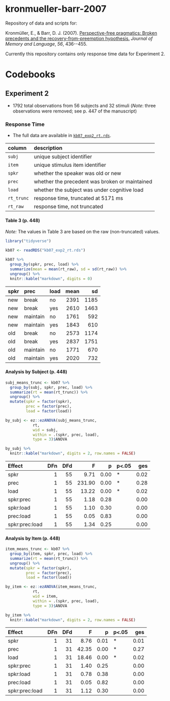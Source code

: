 
kronmueller-barr-2007
=====================

Repository of data and scripts for:

Kronmüller, E., & Barr, D. J. (2007). [Perspective-free pragmatics: Broken precedents and the recovery-from-preemption hypothesis.](https://doi.org/10.1016/j.jml.2006.05.002) *Journal of Memory and Language*, *56*, 436--455.

Currently this repository contains only response time data for Experiment 2.

Codebooks
=========

Experiment 2
------------

-   1792 total observations from 56 subjects and 32 stimuli (*Note*: three observations were removed; see p. 447 of the manuscript)

### Response Time

-   The full data are available in [`kb07_exp2_rt.rds`](kb07_exp2_rt.rds).

| column     | description                                    |
|:-----------|:-----------------------------------------------|
| `subj`     | unique subject identifier                      |
| `item`     | unique stimulus item identifier                |
| `spkr`     | whether the speaker was old or new             |
| `prec`     | whether the precedent was broken or maintained |
| `load`     | whether the subject was under cognitive load   |
| `rt_trunc` | response time, truncated at 5171 ms            |
| `rt_raw`   | response time, not truncated                   |

#### Table 3 (p. 448)

*Note:* The values in Table 3 are based on the raw (non-truncated) values.

``` r
library("tidyverse")

kb07 <- readRDS("kb07_exp2_rt.rds")

kb07 %>%
  group_by(spkr, prec, load) %>%
  summarize(mean = mean(rt_raw), sd = sd(rt_raw)) %>%
  ungroup() %>%
  knitr::kable("markdown", digits = 0)
```

| spkr | prec     | load |  mean|    sd|
|:-----|:---------|:-----|-----:|-----:|
| new  | break    | no   |  2391|  1185|
| new  | break    | yes  |  2610|  1463|
| new  | maintain | no   |  1761|   592|
| new  | maintain | yes  |  1843|   610|
| old  | break    | no   |  2573|  1174|
| old  | break    | yes  |  2837|  1751|
| old  | maintain | no   |  1771|   670|
| old  | maintain | yes  |  2020|   732|

#### Analysis by Subject (p. 448)

``` r
subj_means_trunc <- kb07 %>%
  group_by(subj, spkr, prec, load) %>%
  summarize(rt = mean(rt_trunc)) %>%
  ungroup() %>%
  mutate(spkr = factor(spkr),
         prec = factor(prec),
         load = factor(load))

by_subj <- ez::ezANOVA(subj_means_trunc,
            rt,
            wid = subj,
            within = .(spkr, prec, load),
            type = 3)$ANOVA

by_subj %>%
  knitr::kable("markdown", digits = 2, row.names = FALSE) 
```

| Effect         |  DFn|  DFd|       F|     p| p&lt;.05 |   ges|
|:---------------|----:|----:|-------:|-----:|:---------|-----:|
| spkr           |    1|   55|    9.71|  0.00| \*       |  0.02|
| prec           |    1|   55|  231.90|  0.00| \*       |  0.28|
| load           |    1|   55|   13.22|  0.00| \*       |  0.02|
| spkr:prec      |    1|   55|    1.18|  0.28|          |  0.00|
| spkr:load      |    1|   55|    1.10|  0.30|          |  0.00|
| prec:load      |    1|   55|    0.05|  0.83|          |  0.00|
| spkr:prec:load |    1|   55|    1.34|  0.25|          |  0.00|

#### Analysis by Item (p. 448)

``` r
item_means_trunc <- kb07 %>%
  group_by(item, spkr, prec, load) %>%
  summarize(rt = mean(rt_trunc)) %>%
  ungroup() %>%
  mutate(spkr = factor(spkr),
         prec = factor(prec),
         load = factor(load))

by_item <- ez::ezANOVA(item_means_trunc,
            rt,
            wid = item,
            within = .(spkr, prec, load),
            type = 3)$ANOVA

by_item %>%
  knitr::kable("markdown", digits = 2, row.names = FALSE)
```

| Effect         |  DFn|  DFd|      F|     p| p&lt;.05 |   ges|
|:---------------|----:|----:|------:|-----:|:---------|-----:|
| spkr           |    1|   31|   8.76|  0.01| \*       |  0.01|
| prec           |    1|   31|  42.35|  0.00| \*       |  0.27|
| load           |    1|   31|  18.46|  0.00| \*       |  0.02|
| spkr:prec      |    1|   31|   1.40|  0.25|          |  0.00|
| spkr:load      |    1|   31|   0.78|  0.38|          |  0.00|
| prec:load      |    1|   31|   0.05|  0.82|          |  0.00|
| spkr:prec:load |    1|   31|   1.12|  0.30|          |  0.00|
